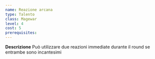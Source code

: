 ```yaml
---
name: Reazione arcana
type: Talento
class: Magewar
level: 4
cost: 5
prerequisites: 
---
```


**Descrizione**
Può utilizzare due reazioni immediate durante il round se entrambe sono
incantesimi